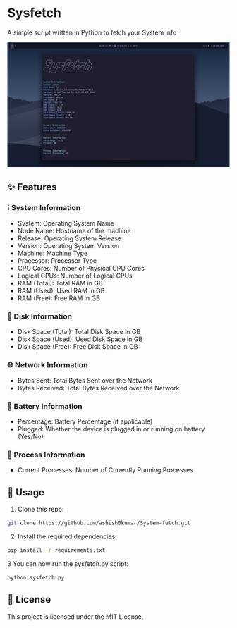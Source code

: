 # Sysfetch
A simple script written in Python to fetch your System info

![script output](Sysfetch.png)

## ✨ Features
### ℹ️ System Information

- System: Operating System Name
- Node Name: Hostname of the machine
- Release: Operating System Release
- Version: Operating System Version
- Machine: Machine Type
- Processor: Processor Type
- CPU Cores: Number of Physical CPU Cores
- Logical CPUs: Number of Logical CPUs
- RAM (Total): Total RAM in GB
- RAM (Used): Used RAM in GB
- RAM (Free): Free RAM in GB

### 💽 Disk Information

- Disk Space (Total): Total Disk Space in GB
- Disk Space (Used): Used Disk Space in GB
- Disk Space (Free): Free Disk Space in GB

### 🌐 Network Information

- Bytes Sent: Total Bytes Sent over the Network
- Bytes Received: Total Bytes Received over the Network

### 🔋 Battery Information

- Percentage: Battery Percentage (if applicable)
- Plugged: Whether the device is plugged in or running on battery (Yes/No)

### 🔄 Process Information

- Current Processes: Number of Currently Running Processes


## 🚀 Usage

1. Clone this repo:
```bash
git clone https://github.com/ashish0kumar/System-fetch.git
```
  
2. Install the required dependencies:
```bash
pip install -r requirements.txt
```

3 You can now run the sysfetch.py script:
```bash
python sysfetch.py
```

## 📜 License
This project is licensed under the MIT License.
